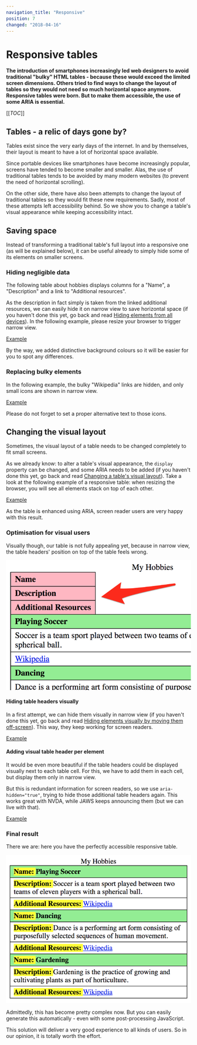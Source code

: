 ```yaml
---
navigation_title: "Responsive"
position: 7
changed: "2018-04-16"
---
```


# Responsive tables

**The introduction of smartphones increasingly led web designers to avoid traditional "bulky" HTML tables - because these would exceed the limited screen dimensions. Others tried to find ways to change the layout of tables so they would not need so much horizontal space anymore. Responsive tables were born. But to make them accessible, the use of some ARIA is essential.**

[[_TOC_]]

## Tables - a relic of days gone by?

Tables exist since the very early days of the internet. In and by themselves, their layout is meant to have a lot of horizontal space available.

Since portable devices like smartphones have become increasingly popular, screens have tended to become smaller and smaller. Alas, the use of traditional tables tends to be avoided by many modern websites (to prevent the need of horizontal scrolling).

On the other side, there have also been attempts to change the layout of traditional tables so they would fit these new requirements. Sadly, most of these attempts left accessibility behind. So we show you to change a table's visual appearance while keeping accessibility intact.

## Saving space

Instead of transforming a traditional table's full layout into a responsive one (as will be explained below), it can be useful already to simply hide some of its elements on smaller screens.

### Hiding negligible data

The following table about hobbies displays columns for a "Name", a "Description" and a link to "Additional resources".

As the description in fact simply is taken from the linked additional resources, we can easily hide it on narrow view to save horizontal space (if you haven't done this yet, go back and read [Hiding elements from all devices](/examples/hiding-elements/from-all-devices)). In the following example, please resize your browser to trigger narrow view.

[Example](_examples/table-with-hidden-column-in-narrow-view)

By the way, we added distinctive background colours so it will be easier for you to spot any differences.

### Replacing bulky elements

In the following example, the bulky "Wikipedia" links are hidden, and only small icons are shown in narrow view.

[Example](_examples/table-with-smaller-elements-in-narrow-view)

Please do not forget to set a proper alternative text to those icons.

## Changing the visual layout

Sometimes, the visual layout of a table needs to be changed completely to fit small screens.

As we already know: to alter a table's visual appearance, the `display` property can be changed, and some ARIA needs to be added (if you haven't done this yet, go back and read [Changing a table's visual layout](/examples/tables/layout-changes)). Take a look at the following example of a responsive table: when resizing the browser, you will see all elements stack on top of each other.

[Example](_examples/table-with-block-elements-in-narrow-view)

As the table is enhanced using ARIA, screen reader users are very happy with this result.

### Optimisation for visual users

Visually though, our table is not fully appealing yet, because in narrow view, the table headers' position on top of the table feels wrong.

![Strange position of table headers](_media/strange-position-of-table-headers.png)

#### Hiding table headers visually

In a first attempt, we can hide them visually in narrow view (if you haven't done this yet, go back and read [Hiding elements visually by moving them off-screen](/examples/hiding-elements/visually)). This way, they keep working for screen readers.

[Example](_examples/table-with-visually-hidden-headers-in-narrow-view)

#### Adding visual table header per element

It would be even more beautiful if the table headers could be displayed visually next to each table cell. For this, we have to add them in each cell, but display them only in narrow view.

But this is redundant information for screen readers, so we use `aria-hidden="true"`, trying to hide those additional table headers again. This works great with NVDA, while JAWS keeps announcing them (but we can live with that).

[Example](_examples/table-with-added-headers-in-narrow-view)

### Final result

There we are: here you have the perfectly accessible responsive table.

![The perfect responsive table](_media/the-perfect-responsive-table.png)

Admittedly, this has become pretty complex now. But you can easily generate this automatically - even with some post-processing JavaScript.

This solution will deliver a very good experience to all kinds of users. So in our opinion, it is totally worth the effort.
